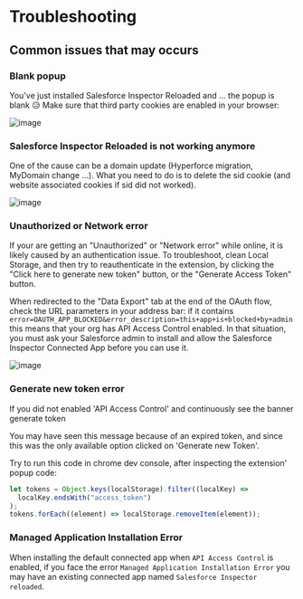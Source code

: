# Troubleshooting

## Common issues that may occurs

### Blank popup

You've just installed Salesforce Inspector Reloaded and ... the popup is blank 😥
Make sure that third party cookies are enabled in your browser:

![image](https://github.com/tprouvot/Salesforce-Inspector-reloaded/assets/35368290/503852db-37fd-48fb-9a83-f3008a1be9f1)

### Salesforce Inspector Reloaded is not working anymore

One of the cause can be a domain update (Hyperforce migration, MyDomain change ...).
What you need to do is to delete the sid cookie (and website associated cookies if sid did not worked).

![image](https://github.com/tprouvot/Salesforce-Inspector-reloaded/assets/35368290/637656f6-fcb0-4419-b2da-98853049c473)

### Unauthorized or Network error

If your are getting an "Unauthorized" or "Network error" while online, it is likely caused by an authentication issue.
To troubleshoot, clean Local Storage, and then try to reauthenticate in the extension, by clicking the "Click here to generate new token" button, or the "Generate Access Token" button.

When redirected to the "Data Export" tab at the end of the OAuth flow, check the URL parameters in your address bar: if it contains `error=OAUTH_APP_BLOCKED&error_description=this+app+is+blocked+by+admin` this means that your org has API Access Control enabled. In that situation, you must ask your Salesforce admin to install and allow the Salesforce Inspector Connected App before you can use it.

![image](screenshots/oauthError.png)

### Generate new token error
If you did not enabled 'API Access Control' and continuously see the banner generate token

You may have seen this message because of an expired token, and since this was the only available option clicked on 'Generate new Token'.

Try to run this code in chrome dev console, after inspecting the extension' popup code:

```js
let tokens = Object.keys(localStorage).filter((localKey) =>
  localKey.endsWith("access_token")
);
tokens.forEach((element) => localStorage.removeItem(element));
```

### Managed Application Installation Error

When installing the default connected app when `API Access Control` is enabled, if you face the error `Managed Application Installation Error` you may have an existing connected app named `Salesforce Inspector reloaded`.
